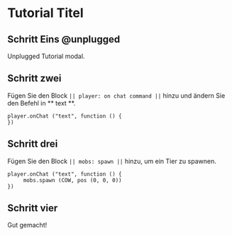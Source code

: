 # Tutorial Titel

## Schritt Eins @unplugged

Unplugged Tutorial modal.

## Schritt zwei

Fügen Sie den Block `` || player: on chat command || `` hinzu und ändern Sie den Befehl in ** text **.

```blocks
player.onChat ("text", function () {
})
```

## Schritt drei

Fügen Sie den Block `` || mobs: spawn || `` hinzu, um ein Tier zu spawnen.

```blocks
player.onChat ("text", function () {
     mobs.spawn (COW, pos (0, 0, 0))
})
```

## Schritt vier

Gut gemacht!
